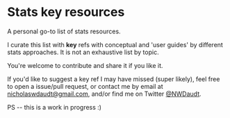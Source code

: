 # Stats key resources

A personal go-to list of stats resources.

I curate this list with **key** refs with conceptual and 'user guides' by different stats approaches. It is not an exhaustive list by topic.

You're welcome to contribute and share it if you like it. 

If you'd like to suggest a key ref I may have missed (super likely), feel free to open a issue/pull request, or contact me by email at <nicholaswdaudt@gmail.com>, and/or find me on Twitter [@NWDaudt](https://twitter.com/NWDaudt).

PS -- this is a work in progress :)